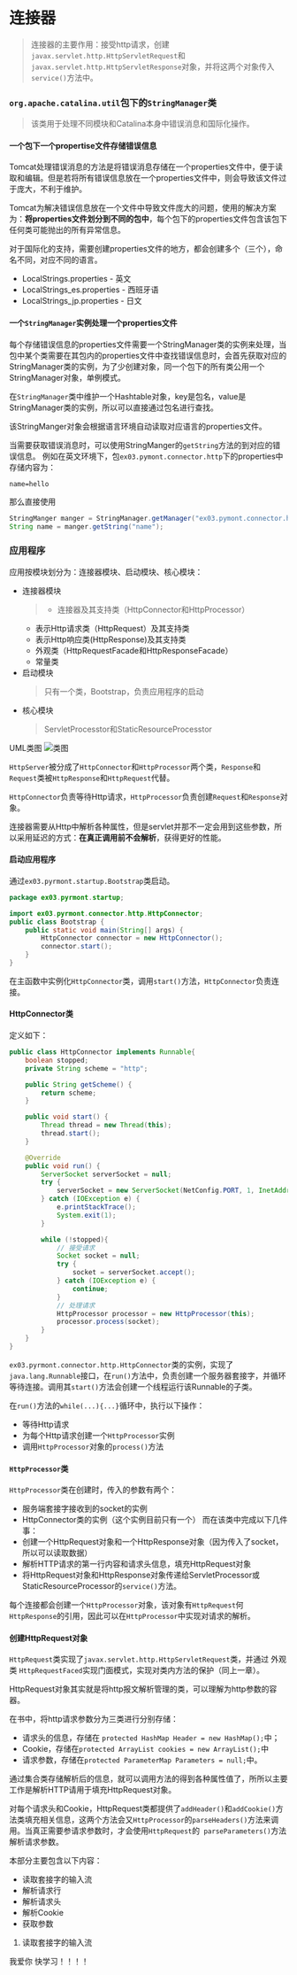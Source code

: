 # 连接器

> 连接器的主要作用：接受http请求，创建`javax.servlet.http.HttpServletRequest`和`javax.servlet.http.HttpServletResponse`对象，并将这两个对象传入`service()`方法中。

### `org.apache.catalina.util`包下的`StringManager`类
> 该类用于处理不同模块和Catalina本身中错误消息和国际化操作。

#### 一个包下一个propertise文件存储错误信息

Tomcat处理错误消息的方法是将错误消息存储在一个properties文件中，便于读取和编辑。但是若将所有错误信息放在一个properties文件中，则会导致该文件过于庞大，不利于维护。

Tomcat为解决错误信息放在一个文件中导致文件庞大的问题，使用的解决方案为：**将properties文件划分到不同的包中**，每个包下的properties文件包含该包下任何类可能抛出的所有异常信息。

对于国际化的支持，需要创建properties文件的地方，都会创建多个（三个），命名不同，对应不同的语言。
* LocalStrings.properties - 英文
* LocalStrings_es.properties - 西班牙语
* LocalStrings_jp.properties - 日文

#### 一个`StringManager`实例处理一个properties文件

每个存储错误信息的properties文件需要一个StringManager类的实例来处理，当包中某个类需要在其包内的properties文件中查找错误信息时，会首先获取对应的StringManager类的实例，为了少创建对象，同一个包下的所有类公用一个StringManager对象，单例模式。

在`StringManager`类中维护一个Hashtable对象，key是包名，value是StringManager类的实例，所以可以直接通过包名进行查找。

该StringManger对象会根据语言环境自动读取对应语言的properties文件。

当需要获取错误消息时，可以使用StringManger的`getString`方法的到对应的错误信息。
例如在英文环境下，包`ex03.pymont.connector.http`下的properties中存储内容为：
```
name=hello
```
那么直接使用
```java
StringManger manger = StringManager.getManager("ex03.pymont.connector.http");
String name = manger.getString("name");
```
### 应用程序
应用按模块划分为：连接器模块、启动模块、核心模块：
* 连接器模块
  > * 连接器及其支持类（HttpConnector和HttpProcessor）
  * 表示Http请求类（HttpRequest）及其支持类
  * 表示Http响应类(HttpResponse)及其支持类
  * 外观类（HttpRequestFacade和HttpResponseFacade）
  * 常量类
* 启动模块
  > 只有一个类，Bootstrap，负责应用程序的启动
* 核心模块
  > ServletProcesstor和StaticResourceProcesstor

UML类图
![类图](./imgs/one.png)

`HttpServer`被分成了`HttpConnector`和`HttpProcessor`两个类，`Response`和`Request`类被`HttpResponse`和`HttpRequest`代替。

`HttpConnector`负责等待Http请求，`HttpProcessor`负责创建`Request`和`Response`对象。

连接器需要从Http中解析各种属性，但是servlet并那不一定会用到这些参数，所以采用延迟的方式：**在真正调用前不会解析**，获得更好的性能。

#### 启动应用程序
通过`ex03.pyrmont.startup.Bootstrap`类启动。
```java
package ex03.pyrmont.startup;

import ex03.pyrmont.connector.http.HttpConnector;
public class Bootstrap {
    public static void main(String[] args) {
        HttpConnector connector = new HttpConnector();
        connector.start();
    }
}
```
在主函数中实例化`HttpConnector`类，调用`start()`方法，`HttpConnector`负责连接。

#### HttpConnector类

定义如下：
```java
public class HttpConnector implements Runnable{
    boolean stopped;
    private String scheme = "http";

    public String getScheme() {
        return scheme;
    }

    public void start() {
        Thread thread = new Thread(this);
        thread.start();
    }

    @Override
    public void run() {
        ServerSocket serverSocket = null;
        try {
            serverSocket = new ServerSocket(NetConfig.PORT, 1, InetAddress.getByName(NetConfig.LOACAL_HOST));
        } catch (IOException e) {
            e.printStackTrace();
            System.exit(1);
        }

        while (!stopped){
            // 接受请求
            Socket socket = null;
            try {
                socket = serverSocket.accept();
            } catch (IOException e) {
                continue;
            }
            // 处理请求
            HttpProcessor processor = new HttpProcessor(this);
            processor.process(socket);
        }
    }
}
```
`ex03.pyrmont.connector.http.HttpConnector`类的实例，实现了`java.lang.Runnable`接口，在`run()`方法中，负责创建一个服务器套接字，并循环等待连接。调用其`start()`方法会创建一个线程运行该Runnable的子类。

在`run()`方法的`while(...){...}`循环中，执行以下操作：
* 等待Http请求
* 为每个Http请求创建一个`HttpProcessor`实例
* 调用`HttpProcessor`对象的`process()`方法

#### `HttpProcessor`类
`HttpProcessor`类在创建时，传入的参数有两个：
* 服务端套接字接收到的socket的实例
* HttpConnector类的实例（这个实例目前只有一个）
而在该类中完成以下几件事：
* 创建一个HttpRequest对象和一个HttpResponse对象（因为传入了socket，所以可以读取数据）
* 解析HTTP请求的第一行内容和请求头信息，填充HttpRequest对象
* 将HttpRequest对象和HttpResponse对象传递给ServletProcessor或StaticResourceProcessor的`service()`方法。

每个连接都会创建一个`HttpProcessor`对象，该对象有`HttpRequest`何`HttpResponse`的引用，因此可以在`HttpProcessor`中实现对请求的解析。

#### 创建HttpRequest对象
`HttpRequest`类实现了`javax.servlet.http.HttpServletRequest`类，并通过 外观类 `HttpRequestFaced`实现门面模式，实现对类内方法的保护（同上一章）。

HttpRequest对象其实就是将http报文解析管理的类，可以理解为http参数的容器。

在书中，将http请求参数分为三类进行分别存储：

* 请求头的信息，存储在 `protected HashMap Header = new HashMap();`中；
* Cookie，存储在`protected ArrayList cookies = new ArrayList();`中
* 请求参数，存储在`protected ParameterMap Parameters = null;`中。

通过集合类存储解析后的信息，就可以调用方法的得到各种属性值了，所所以主要工作是解析HTTP请用于填充HttpRequest对象。

对每个请求头和Cookie，HttpRequest类都提供了`addHeader()`和`addCookie()`方法类填充相关信息，这两个方法会又`HttpProcessor`的`parseHeaders()`方法来调用。当真正需要参请求参数时，才会使用`HttpRequest`的` parseParameters()`方法解析请求参数。

本部分主要包含以下内容：

*  读取套接字的输入流
* 解析请求行
* 解析请求头
* 解析Cookie
* 获取参数

1. 读取套接字的输入流














我爱你  快学习！！！！
